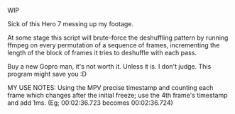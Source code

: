 WIP

Sick of this Hero 7 messing up my footage.

At some stage this script will brute-force the deshuffling pattern by running ffmpeg on every permutation of a sequence of frames, incrementing the length of the block of frames it tries to deshuffle with each pass.

Buy a new Gopro man, it's not worth it. Unless it is. I don't judge. This program might save you :D

MY USE NOTES:
Using the MPV precise timestamp and counting each frame which changes after the initial freeze; use the 4th frame's timestamp and add 1ms. (Eg; 00:02:36.723 becomes 00:02:36.724)